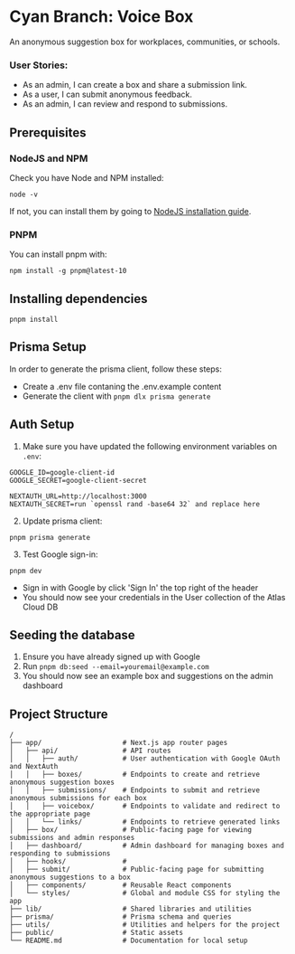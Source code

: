 # Cyan Branch: Voice Box

An anonymous suggestion box for workplaces, communities, or schools.

### User Stories:

- As an admin, I can create a box and share a submission link.
- As a user, I can submit anonymous feedback.
- As an admin, I can review and respond to submissions.

## Prerequisites

### NodeJS and NPM

Check you have Node and NPM installed:

`node -v`

If not, you can install them by going to [NodeJS installation guide](https://nodejs.org/en/download).

### PNPM

You can install pnpm with:

`npm install -g pnpm@latest-10`

## Installing dependencies

`pnpm install`

## Prisma Setup

In order to generate the prisma client, follow these steps:

- Create a .env file contaning the .env.example content
- Generate the client with `pnpm dlx prisma generate`

## Auth Setup

1. Make sure you have updated the following environment variables on `.env`:

```
GOOGLE_ID=google-client-id
GOOGLE_SECRET=google-client-secret

NEXTAUTH_URL=http://localhost:3000
NEXTAUTH_SECRET=run `openssl rand -base64 32` and replace here
```

2. Update prisma client:

```
pnpm prisma generate
```

3. Test Google sign-in:

```
pnpm dev
```

- Sign in with Google by click 'Sign In' the top right of the header
- You should now see your credentials in the User collection of the Atlas Cloud DB

## Seeding the database

1. Ensure you have already signed up with Google
2. Run `pnpm db:seed --email=youremail@example.com`
3. You should now see an example box and suggestions on the admin dashboard

## Project Structure

```
/
├── app/                    # Next.js app router pages
│   ├── api/                # API routes
│   │   ├── auth/           # User authentication with Google OAuth and NextAuth
│   │   ├── boxes/          # Endpoints to create and retrieve anonymous suggestion boxes
│   │   ├── submissions/    # Endpoints to submit and retrieve anonymous submissions for each box
│   │   ├── voicebox/       # Endpoints to validate and redirect to the appropriate page
│   │   └── links/          # Endpoints to retrieve generated links
│   ├── box/                # Public-facing page for viewing submissions and admin responses
│   ├── dashboard/          # Admin dashboard for managing boxes and responding to submissions
│   ├── hooks/              #
│   ├── submit/             # Public-facing page for submitting anonymous suggestions to a box
│   ├── components/         # Reusable React components
│   └── styles/             # Global and module CSS for styling the app
├── lib/                    # Shared libraries and utilities
├── prisma/                 # Prisma schema and queries
├── utils/                  # Utilities and helpers for the project
├── public/                 # Static assets
└── README.md               # Documentation for local setup
```
